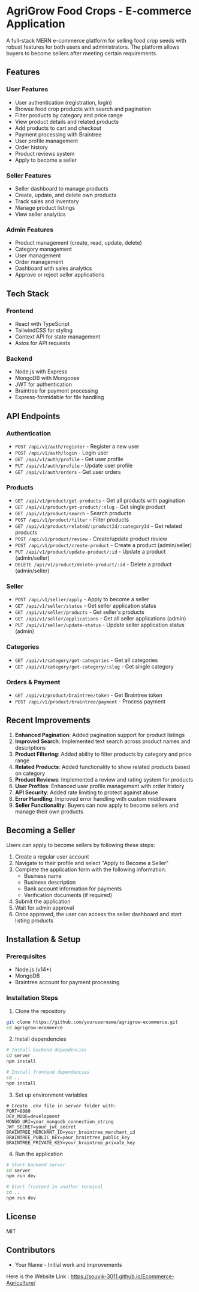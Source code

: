 # AgriGrow Food Crops - E-commerce Application

A full-stack MERN e-commerce platform for selling food crop seeds with robust features for both users and administrators. The platform allows buyers to become sellers after meeting certain requirements.

## Features

### User Features
- User authentication (registration, login)
- Browse food crop products with search and pagination
- Filter products by category and price range
- View product details and related products
- Add products to cart and checkout
- Payment processing with Braintree
- User profile management
- Order history
- Product reviews system
- Apply to become a seller

### Seller Features
- Seller dashboard to manage products
- Create, update, and delete own products
- Track sales and inventory
- Manage product listings
- View seller analytics

### Admin Features
- Product management (create, read, update, delete)
- Category management
- User management
- Order management
- Dashboard with sales analytics
- Approve or reject seller applications

## Tech Stack

### Frontend
- React with TypeScript
- TailwindCSS for styling
- Context API for state management
- Axios for API requests

### Backend
- Node.js with Express
- MongoDB with Mongoose
- JWT for authentication
- Braintree for payment processing
- Express-formidable for file handling

## API Endpoints

### Authentication
- `POST /api/v1/auth/register` - Register a new user
- `POST /api/v1/auth/login` - Login user
- `GET /api/v1/auth/profile` - Get user profile
- `PUT /api/v1/auth/profile` - Update user profile
- `GET /api/v1/auth/orders` - Get user orders

### Products
- `GET /api/v1/product/get-products` - Get all products with pagination
- `GET /api/v1/product/get-product/:slug` - Get single product
- `GET /api/v1/product/search` - Search products
- `POST /api/v1/product/filter` - Filter products
- `GET /api/v1/product/related/:productId/:categoryId` - Get related products
- `POST /api/v1/product/review` - Create/update product review
- `POST /api/v1/product/create-product` - Create a product (admin/seller)
- `PUT /api/v1/product/update-product/:id` - Update a product (admin/seller)
- `DELETE /api/v1/product/delete-product/:id` - Delete a product (admin/seller)

### Seller
- `POST /api/v1/seller/apply` - Apply to become a seller
- `GET /api/v1/seller/status` - Get seller application status
- `GET /api/v1/seller/products` - Get seller's products
- `GET /api/v1/seller/applications` - Get all seller applications (admin)
- `PUT /api/v1/seller/update-status` - Update seller application status (admin)

### Categories
- `GET /api/v1/category/get-categories` - Get all categories
- `GET /api/v1/category/get-category/:slug` - Get single category

### Orders & Payment
- `GET /api/v1/product/braintree/token` - Get Braintree token
- `POST /api/v1/product/braintree/payment` - Process payment

## Recent Improvements

1. **Enhanced Pagination**: Added pagination support for product listings
2. **Improved Search**: Implemented text search across product names and descriptions
3. **Product Filtering**: Added ability to filter products by category and price range
4. **Related Products**: Added functionality to show related products based on category
5. **Product Reviews**: Implemented a review and rating system for products
6. **User Profiles**: Enhanced user profile management with order history
7. **API Security**: Added rate limiting to protect against abuse
8. **Error Handling**: Improved error handling with custom middleware
9. **Seller Functionality**: Buyers can now apply to become sellers and manage their own products

## Becoming a Seller

Users can apply to become sellers by following these steps:

1. Create a regular user account
2. Navigate to their profile and select "Apply to Become a Seller"
3. Complete the application form with the following information:
   - Business name
   - Business description
   - Bank account information for payments
   - Verification documents (if required)
4. Submit the application
5. Wait for admin approval
6. Once approved, the user can access the seller dashboard and start listing products

## Installation & Setup

### Prerequisites
- Node.js (v14+)
- MongoDB
- Braintree account for payment processing

### Installation Steps

1. Clone the repository
```bash
git clone https://github.com/yourusername/agrigrow-ecommerce.git
cd agrigrow-ecommerce
```

2. Install dependencies
```bash
# Install backend dependencies
cd server
npm install

# Install frontend dependencies
cd ..
npm install
```

3. Set up environment variables
```
# Create .env file in server folder with:
PORT=8080
DEV_MODE=development
MONGO_URI=your_mongodb_connection_string
JWT_SECRET=your_jwt_secret
BRAINTREE_MERCHANT_ID=your_braintree_merchant_id
BRAINTREE_PUBLIC_KEY=your_braintree_public_key
BRAINTREE_PRIVATE_KEY=your_braintree_private_key
```

4. Run the application
```bash
# Start backend server
cd server
npm run dev

# Start frontend in another terminal
cd ..
npm run dev
```

## License
MIT

## Contributors
- Your Name - Initial work and improvements

Here is the Website Link : https://souvik-3011.github.io/Ecommerce-Agriculture/

